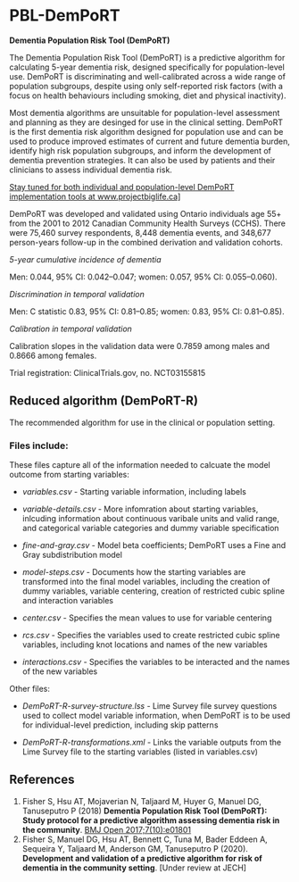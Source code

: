 # PBL-DemPoRT
**Dementia Population Risk Tool (DemPoRT)**

The Dementia Population Risk Tool (DemPoRT) is a predictive algorithm for calculating 5-year dementia risk, designed specifically for population-level use.  DemPoRT is discriminating and well-calibrated across a wide range of population subgroups, despite using only self-reported risk factors (with a focus on health behaviours including smoking, diet and physical inactivity).

Most dementia algorithms are unsuitable for population-level assessment and planning as they are desinged for use in the clinical setting. DemPoRT is the first dementia risk algorithm designed for population use and can be used to produce improved estimates of current and future dementia burden, identify high risk population subgroups, and inform the development of dementia prevention strategies. It can also be used by patients and their clinicians to assess individual dementia risk.

<ins>Stay tuned for both individual and population-level DemPoRT implementation tools at www.projectbiglife.ca]</ins>

DemPoRT was developed and validated using Ontario individuals age 55+ from the 2001 to 2012 Canadian Community Health Surveys (CCHS). There were 75,460 survey respondents, 8,448 dementia events, and 348,677 person-years follow-up in the combined derivation and validation cohorts.

*5-year cumulative incidence of dementia*

  Men: 0.044, 95% CI: 0.042–0.047; women: 0.057, 95% CI: 0.055–0.060).

*Discrimination in temporal validation*

  Men: C statistic 0.83, 95% CI: 0.81–0.85; women: 0.83, 95% CI: 0.81–0.85).

*Calibration in temporal validation*

  Calibration slopes in the validation data were 0.7859 among males and 0.8666 among females. 

Trial registration: ClinicalTrials.gov, no. NCT03155815

## Reduced algorithm (DemPoRT-R)

The recommended algorithm for use in the clinical or population setting.

### Files include:
These files capture all of the information needed to calcuate the model outcome from starting variables:

* *variables.csv* - Starting variable information, including labels

* *variable-details.csv* - More infomration about starting variables, inlcuding information about continuous varibale units and valid range, and categorical variable categories and dummy variable specification

* *fine-and-gray.csv* - Model beta coefficients; DemPoRT uses a Fine and Gray subdistribution model

* *model-steps.csv* - Documents how the starting variables are transformed into the final model variables, including the creation of dummy variables, variable centering, creation of restricted cubic spline and interaction variables

* *center.csv* - Specifies the mean values to use for variable centering

* *rcs.csv* - Specifies the variables used to create restricted cubic spline variables, including knot locations and names of the new variables

* *interactions.csv* - Specifies the variables to be interacted and the names of the new variables  

Other files:

* *DemPoRT-R-survey-structure.lss* - Lime Survey file survey questions used to collect model variable information, when DemPoRT is to be used for individual-level prediction, including skip patterns

* *DemPoRT-R-transformations.xml* - Links the variable outputs from the Lime Survey file to the starting variables (listed in variables.csv)


## References

1. Fisher S, Hsu AT, Mojaverian N, Taljaard M, Huyer G, Manuel DG, Tanuseputro P (2018) **Dementia Population Risk Tool (DemPoRT): Study protocol for a predictive algorithm assessing dementia risk in the community**. [BMJ Open 2017;7(10):e01801](https://bmjopen.bmj.com/content/7/10/e018018)
2. Fisher S, Manuel DG, Hsu AT, Bennett C, Tuna M, Bader Eddeen A, Sequeira Y, Taljaard M, Anderson GM, Tanuseputro P (2020). **Development and validation of a predictive algorithm for risk of dementia in the community setting**. [Under review at JECH]
